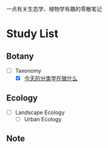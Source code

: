 
一点有关生态学、植物学有趣的零散笔记

# Study List

## Botany

- [ ] Taxonomy
    - [x] [今天的分类学在做什么](/Taxonomy-Introduction.md)

## Ecology

- [ ] Landscape Ecology
    - [ ] Urban Ecology

## Note
